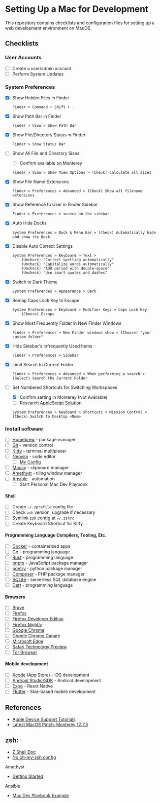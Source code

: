 # Setting Up a Mac for Development

This repository contains checklists and configuration files for setting up a web development environment on MacOS.

## Checklists

### User Accounts

- [ ] Create a user/admin account
- [ ] Perform System Updates

### System Preferences

- [X] Show Hidden Files in Finder

    ```
    Finder > Command + Shift + .
    ```

- [X] Show Path Bar in Finder

    ```
    Finder > View > Show Path Bar
    ```

- [X] Show File/Directory Status in Finder

    ```
    Finder > Show Status Bar
    ```

- [ ] Show All File and Directory Sizes 
    - [ ] Confirm available on Monterey

    ```
    Finder > View > Show View Options > (Check) Calculate all sizes
    ```

- [X] Show File Name Extensions

    ```
    Finder > Preferences > Advanced > (Check) Show all filename extensions
    ```

- [X] Show Reference to User in Finder Sidebar

    ```
    Finder > Preferences > <user> on the sidebar
    ```

- [X] Auto Hide Docks

    ```
    System Preferences > Dock & Menu Bar > (Check) Automatically hide and show the Dock
    ```

- [X] Disable Auto Correct Settings

    ```
    System Preferences > Keyboard > Text > 
        (Uncheck) "Correct spelling automatically"
        (Uncheck) "Capitalize words automatically"
        (Uncheck) "Add period with double-space"
        (Uncheck) "Use smart quotes and dashes"
    ```

- [X] Switch to Dark Theme

    ```
    System Preferences > Appearance > Dark
    ```

- [X] Remap Caps Lock Key to Escape

    ```
    System Preferences > Keyboard > Modifier Keys > Caps Lock Key
        (Choose) Escape
    ```

- [X] Show Most Frequently Folder in New Finder Windows

    ```
    Finder > Preferences > New Finder windows show > (Choose) "your custom folder"
    ```

- [X] Hide Sidebar's Infrequently Used Items 

    ```
    Finder > Preferences > Sidebar
    ```

- [X] Limit Search to Current Folder

    ```
    Finder > Preferences > Advanced > When performing a search > (Select) Search the Current Folder
    ```

- [ ] Set Numbered Shortcuts for Switching Workspaces
    - [X] Confirm setting in Monterey (Not Available)
    - [ ] Research [AppleScript Solution](https://chat.openai.com/share/145277c4-ec45-4f1d-bfa8-efa908bdc76b)

    ```
    System Preferences > Keyboard > Shortcuts > Mission Control > (Check) Switch to Desktop <Num>
    ```



### Install software

- [ ] [Homebrew](https://brew.sh/) - package manager
- [ ] [Git](https://git-scm.com/download/mac) - version control
- [ ] [Kitty](https://sw.kovidgoyal.net/kitty/) - terminal multiplexer
- [ ] [Neovim](https://neovim.io/) - code editor 
    - [ ] [My Config](https://github.com/ge3224/nvim_cfg)
- [ ] [Maccy](https://maccy.app/) - clipboard manager
- [ ] [Amethyst](https://github.com/ianyh/Amethyst) - tiling window manager
- [ ] [Ansible](https://www.ansible.com/) - automation
    - [ ] Start Personal Mac Dev Playbook

#### Shell

- [ ] Create `~/.zprofile` config file 
- [ ] Check `zsh` version, upgrade if necessary
- [ ] Symlink [`zsh` config](zsh/.zshrc) at `~/.zshrc`
- [ ] Create Keyboard Shortcut for Kitty

#### Programming Language Compilers, Tooling, Etc.

- [ ] [Docker](https://docs.docker.com/get-docker/) - containerized apps
- [ ] [Go](https://go.dev/dl/) - programming language
- [ ] [Rust](https://www.rust-lang.org/learn/get-started) - programming language
- [ ] [pnpm](https://pnpm.io/installation) - JavaScript package manager
- [ ] [poetry](https://python-poetry.org/docs/) - python package manager
- [ ] [Composer](https://getcomposer.org/download/) - PHP package manager
- [ ] [SQLite](https://www.sqlite.org/download.html) - serverless SQL database engine
- [ ] [Dart](https://dart.dev/get-dart) - programming language

#### Browsers

- [ ] [Brave](https://brave.com/)
- [ ] [Firefox](https://www.mozilla.org/en-US/firefox/new/)
- [ ] [Firefox Developer Edition](https://www.mozilla.org/en-US/firefox/developer/)
- [ ] [Firefox Nightly](https://www.mozilla.org/en-US/firefox/124.0a1/releasenotes/)
- [ ] [Google Chrome](https://www.google.com/chrome/index.html)
- [ ] [Google Chrome Canary](https://www.google.com/chrome/canary/)
- [ ] [Microsoft Edge](https://www.microsoft.com/en-us/edge?ep=313&form=MA13M0&es=40&ch=1)
- [ ] [Safari Technology Preview](https://developer.apple.com/safari/technology-preview/)
- [ ] [Tor Browser](https://www.torproject.org/download/)

#### Mobile development

- [ ] [Xcode](https://developer.apple.com/xcode/) (App Store) - iOS development
- [ ] [Android Studio/SDK](https://developer.android.com/studio) - Android development
- [ ] [Expo](https://reactnative.dev/docs/environment-setup?guide=native) - React Native
- [ ] [Flutter](https://docs.flutter.dev/get-started/install) - Skia-based mobile development

## References

- [Apple Device Support Tutorials](https://it-training.apple.com/tutorials/apt-support)
- [Latest MacOS Patch: Monterey 12.7.3](https://support.apple.com/en-us/HT214057) 

## zsh:

- [Z Shell Doc](https://zsh.sourceforge.io/Guide/zshguide.html)
- [No oh-my-zsh config](https://www.youtube.com/watch?v=bTLYiNvRIVI)

Amethyst

- [Getting Started](https://www.youtube.com/watch?v=7Z9-Ry4yGNc) 

Ansible

- [Mac Dev Playbook Example](https://github.com/geerlingguy/mac-dev-playbook)
